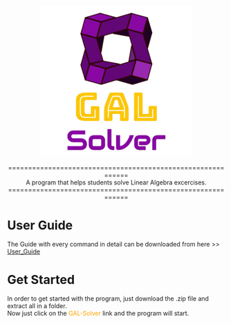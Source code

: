 <p align="center">
  <img src="/Icon/Logo-removebg.png" width="350" title="logo">
</p>

<p align="center">
  ============================================================<br>
  A program that helps students solve Linear Algebra excercises.<br>
  ============================================================
</p>

<p align="left">
  <h1>User Guide </h1>
  The Guide with every command in detail can be downloaded from here >> 
  <a href="https://github.com/Degra02/GAL-Library/blob/main/User-Guide/User_Guide.pdf" target="_blank"> User_Guide </a> 
</p>

<p align="left">
  <h1>Get Started</h1>
  In order to get started with the program, just download the .zip file and extract all in a folder.<br>
  Now just click on the <font color=Orange> GAL-Solver </font> link and the program will start.
</p>



